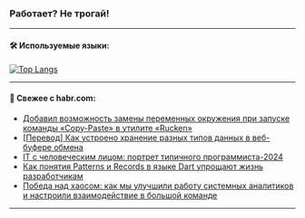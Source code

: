 ### Работает? Не трогай!

---
<!--
#### 🛠️ Technical stack:

![Java](https://img.shields.io/badge/Java-informational?logo=Oracle&style=flat&logoColor=white&color=FF4500)
![Kotlin](https://img.shields.io/badge/Kotlin-informational?logo=Kotlin&style=flat&logoColor=white&color=774D97)
![TS](https://img.shields.io/badge/TypeScript-informational?logo=typeScript&style=flat&logoColor=black&color=017acc)
![Python](https://img.shields.io/badge/Python-informational?logo=Python&style=flat&logoColor=black&color=ffdd54) <br>
![Spring](https://img.shields.io/badge/Spring-informational?logo=Spring&style=flat&logoColor=white&color=6DB33F) 
![SpringBoot](https://img.shields.io/badge/SpringBoot-informational?logo=SpringBoot&style=flat&logoColor=white&color=6DB33F)
![Nest](https://img.shields.io/badge/NestJS-informational?logo=NestJS&style=flat&logoColor=white&color=E0234E) 
![NodeJS](https://img.shields.io/badge/NodeJS-informational?logo=node.js&style=flat&logoColor=white&color=70A760)<br>
![PostgreSQL](https://img.shields.io/badge/PostgreSQL-informational?logo=PostgreSQL&style=flat&logoColor=white&color=DAA520)
![MongoDB](https://img.shields.io/badge/MongoDB-informational?logo=MongoDB&style=flat&logoColor=white&color=870000)
![Apache](https://img.shields.io/badge/Apache-informational?logo=apache&style=flat&logoColor=white&color=f74e28)

___ 
-->

#### 🛠️ Используемые языки:

[![Top Langs](https://github-readme-stats-u2qms2cxw-advtsettinggmailcoms-projects.vercel.app/api/top-langs/?username=zloylis&langs_count=10&hide_title=true&title_color=e6edf3&size_weight=0.5&count_weight=0.5&layout=compact&hide_progress=true&hide_border=true&theme=dracula)](https://github.com/zloylis)

<!---


####  :octocat:&nbsp;&nbsp; Статистика:

![GitHub stats](https://github-readme-stats-u2qms2cxw-advtsettinggmailcoms-projects.vercel.app/api?username=zloylis&show_icons=true&hide_border=true&theme=dracula&title_color=e6edf3&include_all_commits=true&count_private=true&hide_rank=false&hide_title=true&rank_icon=github)
-->
---

#### 💬 Свежее с habr.com:

<!-- BLOG-POST-LIST:START -->
- [Добавил возможность замены переменных окружения при запуске команды «Copy-Paste» в утилите «Rucken»](https://habr.com/ru/articles/842722/?utm_source=habrahabr&utm_medium=rss&utm_campaign=842722)
- [[Перевод] Как устроено хранение разных типов данных в веб-буфере обмена](https://habr.com/ru/articles/840828/?utm_source=habrahabr&utm_medium=rss&utm_campaign=840828)
- [IT с человеческим лицом: портрет типичного программиста-2024](https://habr.com/ru/companies/sberbank/articles/842712/?utm_source=habrahabr&utm_medium=rss&utm_campaign=842712)
- [Как понятия Patterns и Records в языке Dart упрощают жизнь разработчикам](https://habr.com/ru/companies/atom/articles/842706/?utm_source=habrahabr&utm_medium=rss&utm_campaign=842706)
- [Победа над хаосом: как мы улучшили работу системных аналитиков и настроили взаимодействие в большой команде](https://habr.com/ru/companies/clevertec/articles/842240/?utm_source=habrahabr&utm_medium=rss&utm_campaign=842240)
<!-- BLOG-POST-LIST:END -->

---
